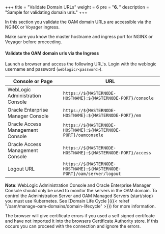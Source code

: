 +++
title = "Validate Domain URLs"
weight = 6
pre = "<b>6. </b>"
description = "Sample for validating domain urls."
+++

In this section you validate the OAM domain URLs are accessible via the NGINX or Voyager ingress.

Make sure you know the master hostname and ingress port for NGINX or Voyager before proceeding.


#### Validate the OAM domain urls via the Ingress

Launch a browser and access the following URL's. Login with the weblogic username and password (`weblogic/<password>`).

| Console or Page | URL | 
| --- | --- | 
| WebLogic Administration Console | `https://${MASTERNODE-HOSTNAME}:${MASTERNODE-PORT}/console` | 
| Oracle Enterprise Manager Console | `https://${MASTERNODE-HOSTNAME}:${MASTERNODE-PORT}/em` 
| Oracle Access Management Console | `https://${MASTERNODE-HOSTNAME}:${MASTERNODE-PORT}/oamconsole` |
| Oracle Access Management Console | `https://${MASTERNODE-HOSTNAME}:${MASTERNODE-PORT}/access` |
| Logout URL | `https://${MASTERNODE-HOSTNAME}:${MASTERNODE-PORT}/oam/server/logout` |


 **Note**: WebLogic Administration Console and Oracle Enterprise Manager Console should only be used to monitor the servers in the OAM domain. To control the Administration Server and OAM Managed Servers (start/stop) you must use Kubernetes. See [Domain Life Cycle ]({{< relref "/oam/manage-oam-domains/domain-lifecycle" >}}) for more information.
 
 The browser will give certificate errors if you used a self signed certifcate and have not imported it into the browsers Certificate Authority store. If this occurs you can proceed with the connection and ignore the errors.

